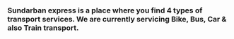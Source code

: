 ### Sundarban express is a place where you find 4 types of transport services. We are currently servicing Bike, Bus, Car & also Train transport.
